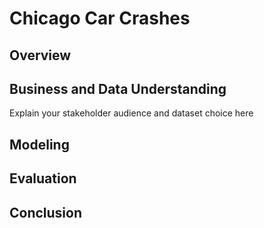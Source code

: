 # Chicago Car Crashes
## Overview
## Business and Data Understanding
Explain your stakeholder audience and dataset choice here
## Modeling
## Evaluation
## Conclusion
